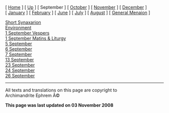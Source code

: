 \[ [Home](index.md) \] \[ [Up](menaion.md) \] \[ September \]
\[ [October](oct-int.md) \] \[ [November](nov-int.md) \]
\[ [December](dec-int.md) \] \[ [January](jan-int.md) \]
\[ [February](february.md) \] \[ [June](Menaion-June.md) \]
\[ [July](july1.md) \] \[ [August](aug.md) \]
\[ [General Menaion](general.md) \]

[Short Synaxarion](syn-sep01.md)\
[Environment](environm.md)\
[1 September Vespers](sep01e.md)\
[1 September Matins & Liturgy](sep01ml.md)\
[5 September](05sep.md)\
[6 September](6_september.md)\
[7 September](07sep.md)\
[13 September](13sep.md)\
[23 September](23sept.md)\
[24 September](24sept.md)\
[26 September](26_september.md)

------------------------------------------------------------------------

All texts and translations on this page are copyright to\
Archimandrite Ephrem Â©

**This page was last updated on 03 November 2008**
